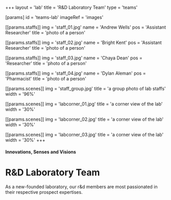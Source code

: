 +++
layout = 'lab'
title = 'R&D Laboratory Team'
type = 'teams'

[params]
  id = 'teams-lab'
  imageRef = 'images'

  [[params.staffs]]
    img = 'staff_01.jpg'
    name = 'Andrew Wells'
    pos = 'Assistant Researcher'
    title = 'photo of a person'

  [[params.staffs]]
    img = 'staff_02.jpg'
    name = 'Bright Kent'
    pos = 'Assistant Researcher'
    title = 'photo of a person'

  [[params.staffs]]
    img = 'staff_03.jpg'
    name = 'Chaya Dean'
    pos = 'Researcher'
    title = 'photo of a person'

  [[params.staffs]]
    img = 'staff_04.jpg'
    name = 'Dylan Aleman'
    pos = 'Pharmacist'
    title = 'photo of a person'

  [[params.scenes]]
    img = 'staff_group.jpg'
    title = 'a group photo of lab staffs'
    width = '96%'

  [[params.scenes]]
    img = 'labcorner_01.jpg'
    title = 'a corner view of the lab'
    width = '30%'

  [[params.scenes]]
    img = 'labcorner_02.jpg'
    title = 'a corner view of the lab'
    width = '30%'

  [[params.scenes]]
    img = 'labcorner_03.jpg'
    title = 'a corner view of the lab'
    width = '30%'
+++

#### Innovations, Senses and Visions

# R&D Laboratory Team

As a new-founded laboratory, our r&d members are most passionated
in their respective prospect expertises.
